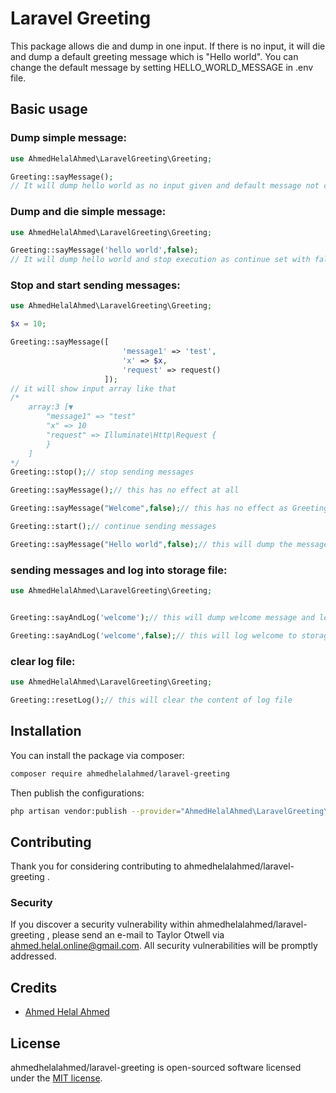 # Laravel Greeting

This package allows die and dump in one input. If there is no input, it will die and dump a default greeting message which is "Hello world". You can change the default message by setting HELLO_WORLD_MESSAGE in .env file.

## Basic usage

### Dump simple message:

```php
use AhmedHelalAhmed\LaravelGreeting\Greeting;

Greeting::sayMessage();
// It will dump hello world as no input given and default message not changed
```


### Dump and die simple message:

```php
use AhmedHelalAhmed\LaravelGreeting\Greeting;

Greeting::sayMessage('hello world',false);
// It will dump hello world and stop execution as continue set with false

```


### Stop and start sending messages:

```php
use AhmedHelalAhmed\LaravelGreeting\Greeting;

$x = 10;

Greeting::sayMessage([
                         'message1' => 'test',
                         'x' => $x,
                         'request' => request()
                     ]);
// it will show input array like that
/*
    array:3 [▼
        "message1" => "test"
        "x" => 10
        "request" => Illuminate\Http\Request {
        }
    ]
*/
Greeting::stop();// stop sending messages

Greeting::sayMessage();// this has no effect at all

Greeting::sayMessage("Welcome",false);// this has no effect as Greeting messages stopped

Greeting::start();// continue sending messages

Greeting::sayMessage("Hello world",false);// this will dump the message and die

```

### sending messages and log into storage file:

```php
use AhmedHelalAhmed\LaravelGreeting\Greeting;


Greeting::sayAndLog('welcome');// this will dump welcome message and log it to storage file

Greeting::sayAndLog('welcome',false);// this will log welcome to storage file and dump welcome message then stop execution


```
### clear log file:

```php
use AhmedHelalAhmed\LaravelGreeting\Greeting;

Greeting::resetLog();// this will clear the content of log file

```

## Installation

You can install the package via composer:

```bash
composer require ahmedhelalahmed/laravel-greeting
```

Then publish the configurations:

```bash
php artisan vendor:publish --provider="AhmedHelalAhmed\LaravelGreeting\LaravelGreetingServiceProvider"
```

## Contributing

Thank you for considering contributing to ahmedhelalahmed/laravel-greeting .

### Security

If you discover a security vulnerability within ahmedhelalahmed/laravel-greeting , please send an e-mail to Taylor Otwell via ahmed.helal.online@gmail.com. All security vulnerabilities will be promptly addressed.

## Credits

- [Ahmed Helal Ahmed](https://github.com/ahmedhelalahmed)

## License

ahmedhelalahmed/laravel-greeting is open-sourced software licensed under the [MIT license](https://opensource.org/licenses/MIT).
